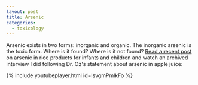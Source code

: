```yaml
---
layout: post
title: Arsenic
categories:
  - toxicology
---
```



Arsenic exists in two forms: inorganic and organic. The inorganic arsenic is the toxic form. Where is it found? Where is it not found? [Read a recent post](http://seattlemamadoc.seattlechildrens.org/should-i-feed-my-baby-and-children-rice-arsenic-rice/) on arsenic in rice products for infants and children and watch an archived interview I did following Dr. Oz's statement about arsenic in apple juice:

{% include youtubeplayer.html id=lsvgmPmlkFo %}

&nbsp;

&nbsp;